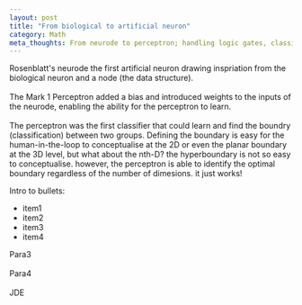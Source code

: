 ```yaml
---
layout: post
title: "From biological to artificial neuron"
category: Math
meta_thoughts: From neurode to perceptron; handling logic gates, classification and higher dimensionality.
---
```


Rosenblatt's neurode the first artificial neuron drawing inspriation from the biological neuron and a node (the data structure).<br><br>
The Mark 1 Perceptron added a bias and introduced weights to the inputs of the neurode, enabling the ability for the perceptron to learn. <br><br>
The perceptron was the first classifier that could learn and find the boundry (classification) between two groups. Defining the boundary is easy for the human-in-the-loop to conceptualise at the 2D or even the planar boundary at the 3D level, but what about the nth-D? the hyperboundary is not so easy to conceptualise. however, the perceptron is able to identify the optimal boundary regardless of the number of dimesions. it just works!  

Intro to bullets:<br>
<div>
<ul>
<li>item1</li>
<li>item2</li>
<li>item3</li>
<li>item4</li>
</ul>
</div>
Para3 <br><br>
Para4 <br><br>
JDE
